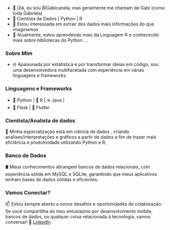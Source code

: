 - 👋 Olá, eu sou @Gabicanela, mas geralmente me chamam de Gabi (como toda Gabriela)
- 🚀 Cientista de Dados | Python | R
- 👀 Estou interessada em extrair dos dados mais informações do que imaginamos
- 🌱 Atualmente, estou aprendendo mais da Linguagem R e conhecendo mais sobre bibliotecas do Python ...


 ### Sobre Mim
- 🌐 Apaixonada por estatística e por transformar ideias em código, sou uma desenvolvedora multifacetada com experiência em várias linguagens e frameworks.


### Linguagens e Frameworks
- 🐍 Python | 🎯 R | ☕ Java |
- 🌿 Flask | 🚀 Flutter


### Cientista/Analista de dados

📱 Minha especialização está em ciência de dados , criando análises/interpretações e gráficos a partir de dados a fim de trazer mais eficiência e produtividade utilizando Python e R. 


### Banco de Dados

🛢️ Meus conhecimentos abrangem bancos de dados relacionais, com experiência sólida em MySQL e SQLite, garantindo que meus aplicativos tenham bases de dados sólidas e eficientes.


### Vamos Conectar?
📫 Estou sempre aberto a novos desafios e oportunidades de colaboração. Se você compartilha do meu entusiasmo por desenvolvimento mobile, bancos de dados, ou qualquer coisa relacionada à tecnologia, vamos conversar!
🔗 [LinkedIn](https://www.linkedin.com/in/gabriela-ssa/)

